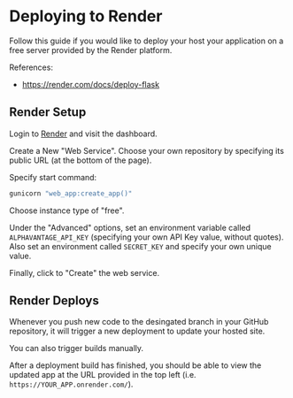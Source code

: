 # Deploying to Render

Follow this guide if you would like to deploy your host your application on a free server provided by the Render platform.

References:
  + https://render.com/docs/deploy-flask

## Render Setup

Login to [Render](https://dashboard.render.com) and visit the dashboard.

Create a New "Web Service". Choose your own repository by specifying its public URL (at the bottom of the page).

Specify start command:

```sh
gunicorn "web_app:create_app()"
```

Choose instance type of "free".

Under the "Advanced" options, set an environment variable called `ALPHAVANTAGE_API_KEY` (specifying your own API Key value, without quotes). Also set an environment called `SECRET_KEY` and specify your own unique value.

Finally, click to "Create" the web service.

## Render Deploys

Whenever you push new code to the desingated branch in your GitHub repository, it will trigger a new deployment to update your hosted site.

You can also trigger builds manually.

After a deployment build has finished, you should be able to view the updated app at the URL provided in the top left (i.e. `https://YOUR_APP.onrender.com/`).